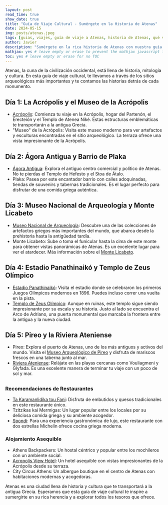 ```yaml
---
layout: post
read_time: true
show_date: true
title: "Guía de Viaje Cultural - Sumérgete en la Historia de Atenas"
date: 2024-05-15
img: posts/atenas.jpeg
tags: [guias, viajes, guía de viaje a Atenas, historia de Atenas, qué ver en Atenas, sitios arqueológicos de Atenas, turismo, cultural en Atenas, life]
author: Javier
description: "Sumérgete en la rica historia de Atenas con nuestra guía de viaje cultural. Descubre los sitios arqueológicos más importantes y las historias detrás de cada monumento."
mathjax: yes # leave empty or erase to prevent the mathjax javascript from loading
toc: yes # leave empty or erase for no TOC
---
```

Atenas, la cuna de la civilización occidental, está llena de historia, mitología y cultura. En esta guía de viaje cultural, te llevamos a través de los sitios arqueológicos más importantes y te contamos las historias detrás de cada monumento.

## Día 1: La Acrópolis y el Museo de la Acrópolis

- [Acrópolis](https://www.grecia.info/es/atenas/que-ver-en-atenas/acropolis/): Comienza tu viaje en la Acrópolis, hogar del Partenón, el Erecteión y el Templo de Atenea Niké. Estas estructuras emblemáticas te transportarán a la antigua Grecia.
- "Museo" de la Acrópolis: Visita este museo moderno para ver artefactos y esculturas encontradas en el sitio arqueológico. La terraza ofrece una vista impresionante de la Acrópolis.

## Día 2: Ágora Antigua y Barrio de Plaka

- [Ágora Antigua](https://www.worldhistory.org/trans/es/1-512/agora/): Explora el antiguo centro comercial y político de Atenas. No te pierdas el Templo de Hefesto y el Stoa de Átalo.
- Plaka: Pasea por este encantador barrio con calles adoquinadas, tiendas de souvenirs y tabernas tradicionales. Es el lugar perfecto para disfrutar de una comida griega auténtica.

## Día 3: Museo Nacional de Arqueología y Monte Licabeto

- [Museo Nacional de Arqueología](https://www.namuseum.gr): Descubre una de las colecciones de artefactos griegos más importantes del mundo, que abarca desde la prehistoria hasta la antigüedad tardía.
- Monte Licabeto: Sube o toma el funicular hasta la cima de este monte para obtener vistas panorámicas de Atenas. Es un excelente lugar para ver el atardecer. Más información sobre el [Monte Licabeto](https://helenizarte.com/grecia-continental/atica/atenas/monte-licabeto/).
 
## Día 4: Estadio Panathinaikó y Templo de Zeus Olímpico

- [Estadio Panathinaikó](https://www.panathenaicstadium.gr): Visita el estadio donde se celebraron los primeros Juegos Olímpicos modernos en 1896. Puedes incluso correr una vuelta en la pista.
- [Templo de Zeus Olímpico]( https://www.atenas.net/templo-zeus-olimpico ): Aunque en ruinas, este templo sigue siendo impresionante por su escala y su historia. Justo al lado se encuentra el Arco de Adriano, una puerta monumental que marcaba la frontera entre la antigua y la nueva ciudad.

## Día 5: Pireo y la Riviera Ateniense

- Pireo: Explora el puerto de Atenas, uno de los más antiguos y activos del mundo. Visita el [Museo Arqueológico de Pireo]( https://voicemap.me/tour/piraeus/lo-mejor-de-el-pireo-una-caminata-a-traves-del-tiempo/sites/el-museo-arqueologico-del-pireo ) y disfruta de mariscos frescos en una taberna junto al mar.
- [Riviera Ateniense]( https://www.getyourguide.es/atenas-l91/atenas-riviera-ateniense-tour-privado-en-furgoneta-t427601/ ): Relájate en las playas cercanas como Vouliagmeni y Glyfada. Es una excelente manera de terminar tu viaje con un poco de sol y mar.

##   

### Recomendaciones de Restaurantes
- [Ta Karamanlidika tou Fani]( https://www.greekgastronomyguide.gr/es/item/ta-karamanlidika-tou-fani-evripidou-athens/ ): Disfruta de embutidos y quesos tradicionales en este restaurante único.
- Tzitzikas kai Mermigas: Un lugar popular entre los locales por su deliciosa comida griega y su ambiente acogedor.
- [Spondi]( https://spondi.gr/en/ ): Para una experiencia gastronómica de lujo, este restaurante con dos estrellas Michelin ofrece cocina griega moderna.

### Alojamiento Asequible
- Athens Backpackers: Un hostal céntrico y popular entre los mochileros con un ambiente social.
- [Acropolis View Hotel]( https://www.acropolisviewhotel.gr/es/atenas-hotel-partenon ): Un hotel asequible con vistas impresionantes de la Acrópolis desde su terraza.
- City Circus Athens: Un albergue boutique en el centro de Atenas con habitaciones modernas y acogedoras.

Atenas es una ciudad llena de historia y cultura que te transportará a la antigua Grecia. Esperamos que esta guía de viaje cultural te inspire a sumergirte en su rica herencia y a explorar todos los tesoros que ofrece.
